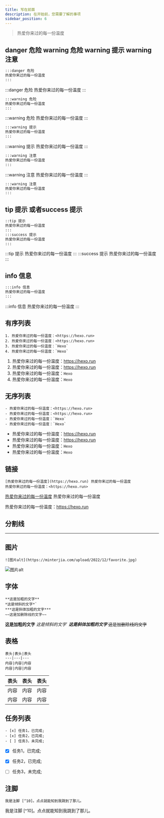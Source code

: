 ```yaml
---
title: 写在前面
description: 在开始前，您需要了解的事项
sidebar_position: 6
---
```

>热爱你来过的每一份温度

## danger 危险   warning 危险  warning 提示  warning 注意

```bash
:::danger 危险
热爱你来过的每一份温度
:::
```

:::danger 危险 
热爱你来过的每一份温度
:::

```bash
:::warning 危险
热爱你来过的每一份温度
:::
```

:::warning 危险
热爱你来过的每一份温度
:::


```bash
:::warning 提示
热爱你来过的每一份温度
:::
```

:::warning 提示
热爱你来过的每一份温度
:::



```bash
:::warning 注意
热爱你来过的每一份温度
:::
```

:::warning 注意
热爱你来过的每一份温度
:::


```bash
:::warning 注意
热爱你来过的每一份温度
:::
```


## tip 提示 或者success 提示

```bash
::tip 提示
热爱你来过的每一份温度
:::
:::success 提示
热爱你来过的每一份温度
:::
```

:::tip 提示
热爱你来过的每一份温度
:::
:::success 提示
热爱你来过的每一份温度
:::






## info 信息

```bash
:::info 信息
热爱你来过的每一份温度
:::
```

:::info 信息
热爱你来过的每一份温度
:::




## 有序列表
```
1. 热爱你来过的每一份温度：<https://hexo.run>
2. 热爱你来过的每一份温度：<https://hexo.run>
3. 热爱你来过的每一份温度：`Hexo`
4. 热爱你来过的每一份温度：`Hexo`
```

1. 热爱你来过的每一份温度：<https://hexo.run>
2. 热爱你来过的每一份温度：<https://hexo.run>
3. 热爱你来过的每一份温度：`Hexo`
4. 热爱你来过的每一份温度：`Hexo`

## 无序列表
```
- 热爱你来过的每一份温度：<https://hexo.run>
- 热爱你来过的每一份温度：<https://hexo.run>
- 热爱你来过的每一份温度：`Hexo`
- 热爱你来过的每一份温度：`Hexo`
```

- 热爱你来过的每一份温度：<https://hexo.run>
- 热爱你来过的每一份温度：<https://hexo.run>
- 热爱你来过的每一份温度：`Hexo`
- 热爱你来过的每一份温度：`Hexo`


## 链接

```
[热爱你来过的每一份温度](https://hexo.run) 热爱你来过的每一份温度
热爱你来过的每一份温度：<https://hexo.run>
```

[热爱你来过的每一份温度](https://hexo.run) 热爱你来过的每一份温度


热爱你来过的每一份温度：<https://hexo.run>


## 分割线


***


## 图片
```
![图片alt](https://minterjia.com/upload/2022/12/favorite.jpg)
```
![图片alt](https://minterjia.com/upload/2022/12/favorite.jpg)

## 字体
```
**这是加粗的文字**
*这是倾斜的文字*`
***这是斜体加粗的文字***
~~这是加删除线的文字~~
```
**这是加粗的文字**
*这是倾斜的文字*`
***这是斜体加粗的文字***
~~这是加删除线的文字~~

## 表格
```
表头|表头|表头
---|---|---
内容|内容|内容
内容|内容|内容
```
表头|表头|表头
---|---|---
内容|内容|内容
内容|内容|内容


## 任务列表
```
- [x] 任务1，已完成;
- [x] 任务2，已完成;
- [ ] 任务3，未完成;
```
- [x] 任务1，已完成;
- [x] 任务2，已完成;
- [ ] 任务3，未完成;


## 注脚
```
我是注脚 [^10]。点点就能知到我跳到了那儿。
```
我是注脚 [^10]。点点就能知到我跳到了那儿。

